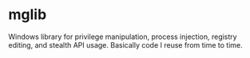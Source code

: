 # mglib
 Windows library for privilege manipulation, process injection, registry editing, and stealth API usage. Basically code I reuse from time to time.

